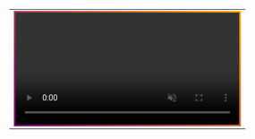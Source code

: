 <div align="center">
  <table>
    <tr>
      <td>
        <video autoplay loop muted playsinline width="400" style="border: 3px solid; border-image: linear-gradient(45deg, purple, orange) 1;">
          <source src="baby.gif" type="image/gif">
        </video>
      </td>
    </tr>
  </table>
</div>
